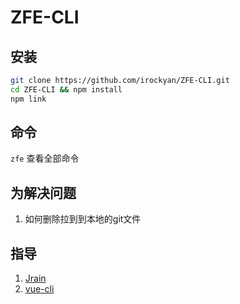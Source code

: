 # ZFE-CLI

## 安装

```bash
git clone https://github.com/irockyan/ZFE-CLI.git
cd ZFE-CLI && npm install
npm link
```

## 命令

`zfe` 查看全部命令

## 为解决问题

1. 如何删除拉到到本地的git文件

## 指导

1. [Jrain](https://segmentfault.com/a/1190000006190814)
1. [vue-cli](https://github.com/vuejs/vue-cli)
